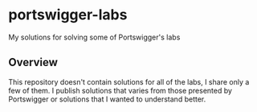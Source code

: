 # portswigger-labs
My solutions for solving some of Portswigger's labs  
## Overview
This repository doesn't contain solutions for all of the labs, I share only a few of them. I publish solutions that varies from those presented by Portswigger or solutions that I wanted to understand better.      
